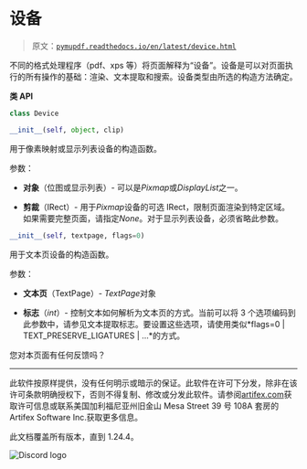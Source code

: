 # 设备

> 原文：[`pymupdf.readthedocs.io/en/latest/device.html`](https://pymupdf.readthedocs.io/en/latest/device.html)

不同的格式处理程序（pdf、xps 等）将页面解释为“设备”。设备是可以对页面执行的所有操作的基础：渲染、文本提取和搜索。设备类型由所选的构造方法确定。

**类 API**

```py
class Device
```

```py
__init__(self, object, clip)
```

用于像素映射或显示列表设备的构造函数。

参数：

+   **对象**（位图或显示列表）- 可以是*Pixmap*或*DisplayList*之一。

+   **剪裁**（IRect）- 用于*Pixmap*设备的可选 IRect，限制页面渲染到特定区域。如果需要完整页面，请指定*None*。对于显示列表设备，必须省略此参数。

```py
__init__(self, textpage, flags=0)
```

用于文本页设备的构造函数。

参数：

+   **文本页**（TextPage）- *TextPage*对象

+   **标志**（*int*）- 控制文本如何解析为文本页的方式。当前可以将 3 个选项编码到此参数中，请参见文本提取标志。要设置这些选项，请使用类似*flags=0 | TEXT_PRESERVE_LIGATURES | …*的方式。

您对本页面有任何反馈吗？

* * *

此软件按原样提供，没有任何明示或暗示的保证。此软件在许可下分发，除非在该许可条款明确授权下，否则不得复制、修改或分发此软件。请参阅[artifex.com](https://www.artifex.com?utm_source=rtd-pymupdf&utm_medium=rtd&utm_content=footer-link)获取许可信息或联系美国加利福尼亚州旧金山 Mesa Street 39 号 108A 套房的 Artifex Software Inc.获取更多信息。

此文档覆盖所有版本，直到 1.24.4。

![Discord logo](https://discord.gg/TSpYGBW4eq)

